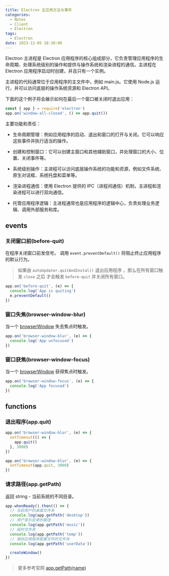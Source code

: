 ```yaml
---
title: Electron 主应用方法与事件
categories:
  - Notes
  - Client
  - Electron
tags:
  - Electron
date: 2023-12-05 18:30:00
---
```


Electron 主进程是 Electron 应用程序的核心组成部分，它负责管理应用程序的生命周期、处理系统级别的操作和提供与操作系统和渲染进程的通信。主进程在 Electron 应用程序启动时创建，并且只有一个实例。

主进程的代码通常位于应用程序的主文件中，例如 main.js。它使用 Node.js 运行，并可以访问底层的操作系统资源和 Electron API。

下面的这个例子将会展示如何在最后一个窗口被关闭时退出应用：

```ts
const { app } = require('electron')
app.on('window-all-closed', () => app.quit())
```

<!-- more -->

主要功能和责任：

- 生命周期管理：例如应用程序的启动、退出和窗口的打开与关闭。它可以响应这些事件并执行适当的操作。

- 创建和控制窗口：它可以创建主窗口和其他辅助窗口，并处理窗口的大小、位置、关闭事件等。

- 系统级别操作：主进程可以访问底层操作系统的功能和资源，例如文件系统、原生对话框、系统托盘和菜单等。

- 渲染进程通信：使用 Electron 提供的 IPC（进程间通信）机制，主进程和渲染进程可以进行双向通信。

- 托管应用程序逻辑：主进程通常也是应用程序的逻辑中心，负责处理业务逻辑、调用外部服务和库。

## events

### 关闭窗口前(before-quit)

在程序关闭窗口前发信号。 调用 `event.preventDefault()` 将阻止终止应用程序的默认行为。

> 如果由 `autoUpdater.quitAndInstal()` 退出应用程序 ，那么在所有窗口触发 `close` 之后 才会触发 `before-quit` 并关闭所有窗口。

```ts
app.on('before-quit', (e) => {
  console.log('App is quiting')
  e.preventDefault()
})
```

### 窗口失焦(browser-window-blur)

当一个 [browserWindow](https://www.electronjs.org/zh/docs/latest/api/browser-window) 失去焦点时触发。

```ts
app.on('browser-window-blur', (e) => {
  console.log('App unfocused')
})
```

### 窗口获焦(browser-window-focus)

当一个 [browserWindow](https://www.electronjs.org/zh/docs/latest/api/browser-window) 获得焦点时触发。

```ts
app.on('browser-window-focus', (e) => {
  console.log('App focused')
})
```

## functions

### 退出程序(app.quit)

```ts
app.on('browser-window-blur', (e) => {
  setTimeout(() => {
    app.quit()
  }, 3000)
})

app.on('browser-window-blur', (e) => {
  setTimeout(app.quit, 3000)
})
```

### 请求路径(app.getPath)

返回 string - 当前系统的不同目录。

```ts
app.whenReady().then(() => {
  // 当前用户的桌面文件夹
  console.log(app.getPath('desktop'))
  // 用户音乐目录的路径
  console.log(app.getPath('music'))
  // 临时文件夹
  console.log(app.getPath('temp'))
  // 储存应用程序配置文件的文件夹
  console.log(app.getPath('userData'))

  createWindow()
})
```

> 更多参考官网 [app.getPath(name)](https://www.electronjs.org/zh/docs/latest/api/app#appgetpathname)
